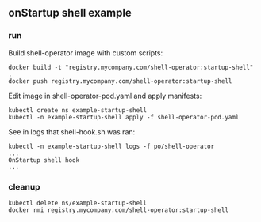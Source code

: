 ## onStartup shell example

### run

Build shell-operator image with custom scripts:

```
docker build -t "registry.mycompany.com/shell-operator:startup-shell" .
docker push registry.mycompany.com/shell-operator:startup-shell
```

Edit image in shell-operator-pod.yaml and apply manifests:

```
kubectl create ns example-startup-shell
kubectl -n example-startup-shell apply -f shell-operator-pod.yaml
```

See in logs that shell-hook.sh was ran:

```
kubectl -n example-startup-shell logs -f po/shell-operator
...
OnStartup shell hook
...
```

### cleanup

```
kubectl delete ns/example-startup-shell
docker rmi registry.mycompany.com/shell-operator:startup-shell
```

